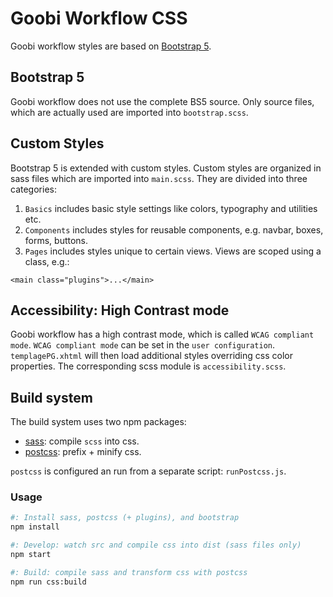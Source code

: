 # Goobi Workflow CSS

Goobi workflow styles are based on [Bootstrap 5](https://getbootstrap.com/docs/5.2/getting-started/introduction/).

## Bootstrap 5

Goobi workflow does not use the complete BS5 source. Only source files, which are actually used are imported into `bootstrap.scss`.

## Custom Styles

Bootstrap 5 is extended with custom styles.
Custom styles are organized in sass files which are imported into `main.scss`.
They are divided into three categories:

1. `Basics` includes basic style settings like colors, typography and utilities etc.
2. `Components` includes styles for reusable components, e.g. navbar, boxes, forms, buttons.
3. `Pages` includes styles unique to certain views. Views are scoped using a class, e.g.:

```xhtml
<main class="plugins">...</main>
```

## Accessibility: High Contrast mode

Goobi workflow has a high contrast mode, which is called `WCAG compliant mode`. `WCAG compliant mode` can be set in the `user configuration`. `templagePG.xhtml` will then load additional styles overriding css color properties. The corresponding scss module is `accessibility.scss`.

## Build system

The build system uses two npm packages:

- [sass](https://sass-lang.com/): compile `scss` into css.
- [postcss](https://postcss.org/): prefix + minify css.

`postcss` is configured an run from a separate script: `runPostcss.js`.

### Usage

```sh
#: Install sass, postcss (+ plugins), and bootstrap
npm install

#: Develop: watch src and compile css into dist (sass files only)
npm start

#: Build: compile sass and transform css with postcss
npm run css:build
```

